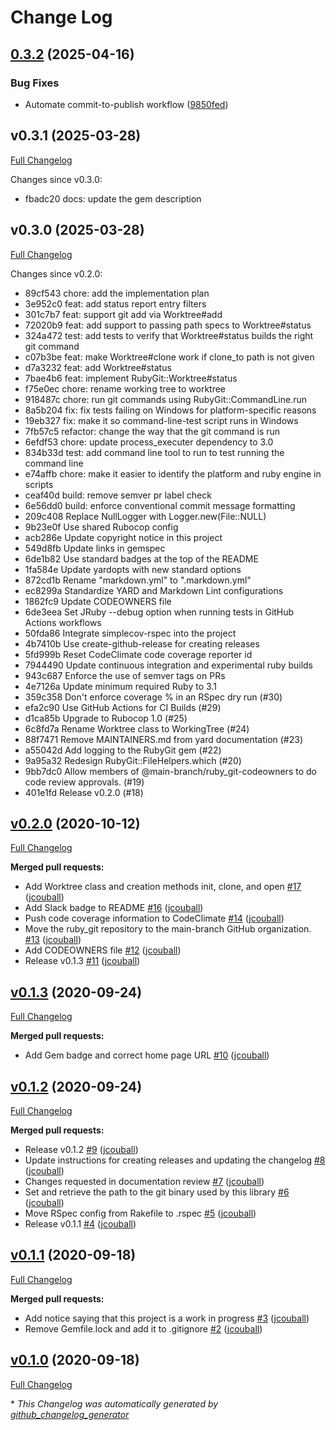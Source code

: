 # Change Log

## [0.3.2](https://github.com/main-branch/ruby_git/compare/v0.3.1...v0.3.2) (2025-04-16)


### Bug Fixes

* Automate commit-to-publish workflow ([9850fed](https://github.com/main-branch/ruby_git/commit/9850fed2230f154eaf6319644d0e6b40c5352e7f))

## v0.3.1 (2025-03-28)

[Full Changelog](https://github.com/main-branch/ruby_git/compare/v0.3.0..v0.3.1)

Changes since v0.3.0:

* fbadc20 docs: update the gem description

## v0.3.0 (2025-03-28)

[Full Changelog](https://github.com/main-branch/ruby_git/compare/v0.2.0..v0.3.0)

Changes since v0.2.0:

* 89cf543 chore: add the implementation plan
* 3e952c0 feat: add status report entry filters
* 301c7b7 feat: support git add via Worktree#add
* 72020b9 feat: add support to passing path specs to Worktree#status
* 324a472 test: add tests to verify that Worktree#status builds the right git command
* c07b3be feat: make Worktree#clone work if clone_to path is not given
* d7a3232 feat: add Worktree#status
* 7bae4b6 feat: implement RubyGit::Worktree#status
* f75e0ec chore: rename working tree to worktree
* 918487c chore: run git commands using RubyGit::CommandLine.run
* 8a5b204 fix: fix tests failing on Windows for platform-specific reasons
* 19eb327 fix: make it so command-line-test script runs in Windows
* 7fb57c5 refactor: change the way that the git command is run
* 6efdf53 chore: update process_executer dependency to 3.0
* 834b33d test: add command line tool to run to test running the command line
* e74affb chore: make it easier to identify the platform and ruby engine in scripts
* ceaf40d build: remove semver pr label check
* 6e56dd0 build: enforce conventional commit message formatting
* 209c408 Replace NullLogger with Logger.new(File::NULL)
* 9b23e0f Use shared Rubocop config
* acb286e Update copyright notice in this project
* 549d8fb Update links in gemspec
* 6de1b82 Use standard badges at the top of the README
* 1fa584e Update yardopts with new standard options
* 872cd1b Rename "markdown.yml" to ".markdown.yml"
* ec8299a Standardize YARD and Markdown Lint configurations
* 1862fc9 Update CODEOWNERS file
* 6de3eea Set JRuby --debug option when running tests in GitHub Actions workflows
* 50fda86 Integrate simplecov-rspec into the project
* 4b7410b Use create-github-release for creating releases
* 5fd999b Reset CodeClimate code coverage reporter id
* 7944490 Update continuous integration and experimental ruby builds
* 943c687 Enforce the use of semver tags on PRs
* 4e7126a Update minimum required Ruby to 3.1
* 359c358 Don't enforce coverage % in an RSpec dry run (#30)
* efa2c90 Use GitHub Actions for CI Builds (#29)
* d1ca85b Upgrade to Rubocop 1.0 (#25)
* 6c8fd7a Rename Worktree class to WorkingTree (#24)
* 88f7471 Remove MAINTAINERS.md from yard documentation (#23)
* a55042d Add logging to the RubyGit gem (#22)
* 9a95a32 Redesign RubyGit::FileHelpers.which (#20)
* 9bb7dc0 Allow members of @main-branch/ruby_git-codeowners to do code review approvals. (#19)
* 401e1fd Release v0.2.0 (#18)

## [v0.2.0](https://github.com/main-branch/ruby_git/releases/tag/v0.2.0) (2020-10-12)

[Full Changelog](https://github.com/main-branch/ruby_git/compare/v0.1.3...v0.2.0)

**Merged pull requests:**

- Add Worktree class and creation methods init, clone, and open [\#17](https://github.com/main-branch/ruby_git/pull/17) ([jcouball](https://github.com/jcouball))
- Add Slack badge to README [\#16](https://github.com/main-branch/ruby_git/pull/16) ([jcouball](https://github.com/jcouball))
- Push code coverage information to CodeClimate [\#14](https://github.com/main-branch/ruby_git/pull/14) ([jcouball](https://github.com/jcouball))
- Move the ruby\_git repository to the main-branch GitHub organization. [\#13](https://github.com/main-branch/ruby_git/pull/13) ([jcouball](https://github.com/jcouball))
- Add CODEOWNERS file [\#12](https://github.com/main-branch/ruby_git/pull/12) ([jcouball](https://github.com/jcouball))
- Release v0.1.3 [\#11](https://github.com/main-branch/ruby_git/pull/11) ([jcouball](https://github.com/jcouball))

## [v0.1.3](https://github.com/main-branch/ruby_git/releases/tag/v0.1.3) (2020-09-24)

[Full Changelog](https://github.com/main-branch/ruby_git/compare/v0.1.2...v0.1.3)

**Merged pull requests:**

- Add Gem badge and correct home page URL [\#10](https://github.com/main-branch/ruby_git/pull/10) ([jcouball](https://github.com/jcouball))

## [v0.1.2](https://github.com/main-branch/ruby_git/releases/tag/v0.1.2) (2020-09-24)

[Full Changelog](https://github.com/main-branch/ruby_git/compare/v0.1.1...v0.1.2)

**Merged pull requests:**

- Release v0.1.2 [\#9](https://github.com/main-branch/ruby_git/pull/9) ([jcouball](https://github.com/jcouball))
- Update instructions for creating releases and updating the changelog [\#8](https://github.com/main-branch/ruby_git/pull/8) ([jcouball](https://github.com/jcouball))
- Changes requested in documentation review [\#7](https://github.com/main-branch/ruby_git/pull/7) ([jcouball](https://github.com/jcouball))
- Set and retrieve the path to the git binary used by this library [\#6](https://github.com/main-branch/ruby_git/pull/6) ([jcouball](https://github.com/jcouball))
- Move RSpec config from Rakefile to .rspec [\#5](https://github.com/main-branch/ruby_git/pull/5) ([jcouball](https://github.com/jcouball))
- Release v0.1.1 [\#4](https://github.com/main-branch/ruby_git/pull/4) ([jcouball](https://github.com/jcouball))

## [v0.1.1](https://github.com/main-branch/ruby_git/releases/tag/v0.1.1) (2020-09-18)

[Full Changelog](https://github.com/main-branch/ruby_git/compare/v0.1.0...v0.1.1)

**Merged pull requests:**

- Add notice saying that this project is a work in progress [\#3](https://github.com/main-branch/ruby_git/pull/3) ([jcouball](https://github.com/jcouball))
- Remove Gemfile.lock and add it to .gitignore [\#2](https://github.com/main-branch/ruby_git/pull/2) ([jcouball](https://github.com/jcouball))

## [v0.1.0](https://github.com/main-branch/ruby_git/releases/tag/v0.1.0) (2020-09-18)

[Full Changelog](https://github.com/main-branch/ruby_git/compare/04b4b2bc59b0b09ad45a69572450cb393dbe79a1...v0.1.0)



\* *This Changelog was automatically generated by [github_changelog_generator](https://github.com/github-changelog-generator/github-changelog-generator)*
